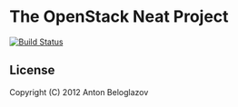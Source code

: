 # The OpenStack Neat Project

[![Build Status](https://secure.travis-ci.org/beloglazov/openstack-neat.png)](http://travis-ci.org/beloglazov/openstack-neat)

## License

Copyright (C) 2012 Anton Beloglazov

